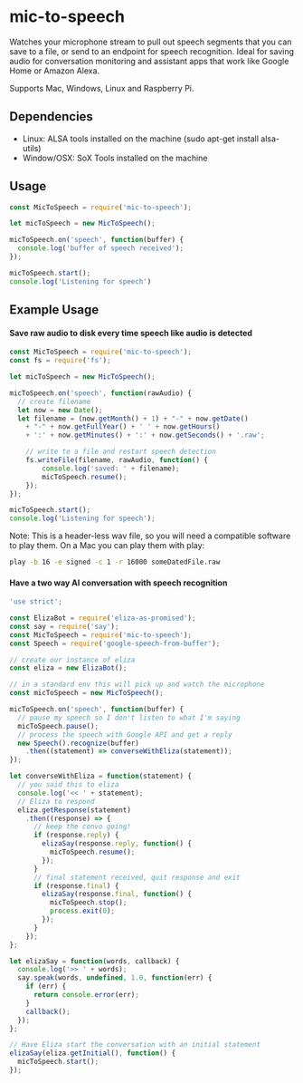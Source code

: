 # mic-to-speech

Watches your microphone stream to pull out speech segments that you can save to a file, or send to an endpoint for speech recognition.  Ideal for saving audio for conversation monitoring and assistant apps that work like Google Home or Amazon Alexa.

Supports Mac, Windows, Linux and Raspberry Pi.  

## Dependencies

* Linux: ALSA tools installed on the machine (sudo apt-get install alsa-utils)
* Window/OSX: SoX Tools installed on the machine

## Usage

```javascript
const MicToSpeech = require('mic-to-speech');

let micToSpeech = new MicToSpeech();

micToSpeech.on('speech', function(buffer) {
  console.log('buffer of speech received');
});

micToSpeech.start();
console.log('Listening for speech')
```

## Example Usage

#### Save raw audio to disk every time speech like audio is detected

```javascript
const MicToSpeech = require('mic-to-speech');
const fs = require('fs');

let micToSpeech = new MicToSpeech();

micToSpeech.on('speech', function(rawAudio) {
  // create filename
  let now = new Date();
  let filename = (now.getMonth() + 1) + "-" + now.getDate()
    + "-" + now.getFullYear() + ' ' + now.getHours()
    + ':' + now.getMinutes() + ':' + now.getSeconds() + '.raw';

    // write to a file and restart speech detection
    fs.writeFile(filename, rawAudio, function() {
        console.log('saved: ' + filename);
        micToSpeech.resume();
    });
});

micToSpeech.start();
console.log('Listening for speech');
```

Note: This is a header-less wav file, so you will need a compatible software to play them.  On a Mac you can play them with play:
```sh
play -b 16 -e signed -c 1 -r 16000 someDatedFile.raw
```

#### Have a two way AI conversation with speech recognition
```javascript
'use strict';

const ElizaBot = require('eliza-as-promised');
const say = require('say');
const MicToSpeech = require('mic-to-speech');
const Speech = require('google-speech-from-buffer');

// create our instance of eliza
const eliza = new ElizaBot();

// in a standard env this will pick up and watch the microphone
const micToSpeech = new MicToSpeech();

micToSpeech.on('speech', function(buffer) {
  // pause my speech so I don't listen to what I'm saying
  micToSpeech.pause();
  // process the speech with Google API and get a reply
  new Speech().recognize(buffer)
    .then((statement) => converseWithEliza(statement));
});

let converseWithEliza = function(statement) {
  // you said this to eliza
  console.log('<< ' + statement);
  // Eliza to respond
  eliza.getResponse(statement)
    .then((response) => {
      // keep the convo going!
      if (response.reply) {
        elizaSay(response.reply, function() {
          micToSpeech.resume();
        });
      }
      // final statement received, quit response and exit
      if (response.final) {
        elizaSay(response.final, function() {
          micToSpeech.stop();
          process.exit(0);
        });
      }
    });
};

let elizaSay = function(words, callback) {
  console.log('>> ' + words);
  say.speak(words, undefined, 1.0, function(err) {
    if (err) {
      return console.error(err);
    }
    callback();
  });
};

// Have Eliza start the conversation with an initial statement
elizaSay(eliza.getInitial(), function() {
  micToSpeech.start();
});
```
